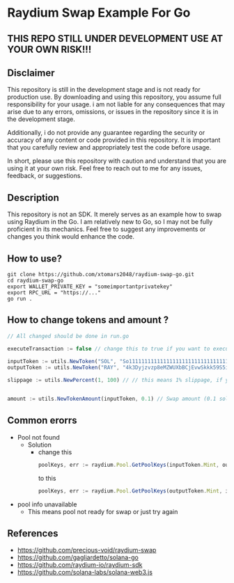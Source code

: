 # Raydium Swap Example For Go

## THIS REPO STILL UNDER DEVELOPMENT USE AT YOUR OWN RISK!!!

## Disclaimer
This repository is still in the development stage and is not ready for production use. By downloading and using this repository, you assume full responsibility for your usage. i am not liable for any consequences that may arise due to any errors, omissions, or issues in the repository since it is in the development stage.

Additionally, i do not provide any guarantee regarding the security or accuracy of any content or code provided in this repository. It is important that you carefully review and appropriately test the code before usage.

In short, please use this repository with caution and understand that you are using it at your own risk. Feel free to reach out to me for any issues, feedback, or suggestions.

## Description
This repository is not an SDK. It merely serves as an example how to swap using Raydium in the Go. I am relatively new to Go, so I may not be fully proficient in its mechanics. Feel free to suggest any improvements or changes you think would enhance the code.

## How to use?

```shell
git clone https://github.com/xtomars2048/raydium-swap-go.git
cd raydium-swap-go
export WALLET_PRIVATE_KEY = "someimportantprivatekey"
export RPC_URL = "https://..."
go run .
```
## How to change tokens and amount ?

```javascript
// All changed should be done in run.go

executeTransaction := false // change this to true if you want to execute real transaction. Yes Real.

inputToken := utils.NewToken("SOL", "So11111111111111111111111111111111111111112", 9) // You can change this to any token which you want to sell
outputToken := utils.NewToken("RAY", "4k3Dyjzvzp8eMZWUXbBCjEvwSkkk59S5iCNLY3QrkX6R", 6) // You can change this to any token which you want to buy

slippage := utils.NewPercent(1, 100) // // this means 1% slippage, if you want to set this to 0.5 change this to utils.NewPercent(5, 1000)


amount := utils.NewTokenAmount(inputToken, 0.1) // Swap amount (0.1 sol)
```

## Common erorrs
- Pool not found
  - Solution
    - change this 
      ```javascript
      poolKeys, err := raydium.Pool.GetPoolKeys(inputToken.Mint, outputToken.Mint)
      ```
      to this
      ```javascript
      poolKeys, err := raydium.Pool.GetPoolKeys(outputToken.Mint, inputToken.Mint)
      ```
- pool info unavailable
  - This means pool not ready for swap or just try again


## References
- https://github.com/precious-void/raydium-swap
- https://github.com/gagliardetto/solana-go
- https://github.com/raydium-io/raydium-sdk
- https://github.com/solana-labs/solana-web3.js



